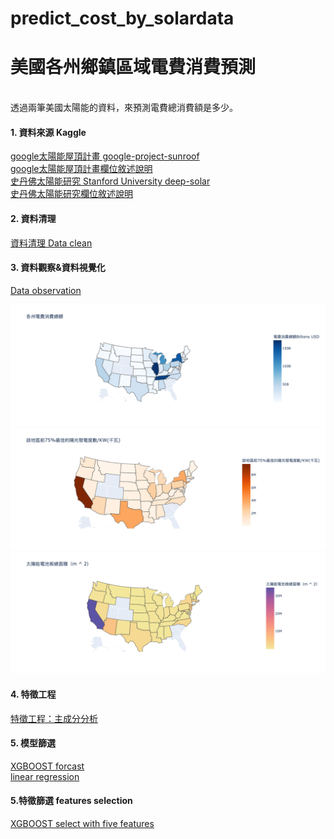 # predict_cost_by_solardata
# 美國各州鄉鎮區域電費消費預測
<br>透過兩筆美國太陽能的資料，來預測電費總消費額是多少。


#### 1. 資料來源 Kaggle <br>

[google太陽能屋頂計畫 google-project-sunroof](https://www.kaggle.com/jboysen/google-project-sunroof) 
<br>[google太陽能屋頂計畫欄位敘述說明](https://github.com/ChristineHsieh1231/predict_cost_by_solardata/blob/main/DeepSolar欄位敘述說明.xlsx)
<br>[史丹佛太陽能研究 Stanford University deep-solar](https://www.kaggle.com/tunguz/deep-solar-dataset)
<br>[史丹佛太陽能研究欄位敘述說明](https://github.com/ChristineHsieh1231/predict_cost_by_solardata/blob/main/DeepSolar欄位敘述說明.xlsx)


#### 2. 資料清理
[資料清理 Data clean](https://github.com/ChristineHsieh1231/predict_cost_by_solardata/blob/main/%231%20Dataclean.ipynb)

#### 3. 資料觀察&資料視覺化
[Data observation](https://github.com/ChristineHsieh1231/predict_cost_by_solardata/blob/main/%232%20Data%20observation.ipynb)

![image](https://github.com/ChristineHsieh1231/predict_cost_by_solardata/blob/main/cost.png)
![image](https://github.com/ChristineHsieh1231/predict_cost_by_solardata/blob/main/KW.png)
![太陽能電池板總面積](https://github.com/ChristineHsieh1231/predict_cost_by_solardata/blob/main/total_panel_area.png)

#### 4. 特徵工程
[特徵工程：主成分分析](https://github.com/ChristineHsieh1231/predict_cost_by_solardata/blob/main/%233%20主成分分析sunroof.ipynb)


#### 5. 模型篩選
[XGBOOST forcast](https://github.com/ChristineHsieh1231/predict_cost_by_solardata/blob/main/%23all%20data%20XGBOOST.ipynb)
<br>[linear regression](https://github.com/ChristineHsieh1231/predict_cost_by_solardata/blob/main/model_linear.ipynb)


#### 5.特徵篩選 features selection
[XGBOOST select with five features](https://github.com/ChristineHsieh1231/predict_cost_by_solardata/blob/main/%23filter%20XGBOOST.ipynb)
